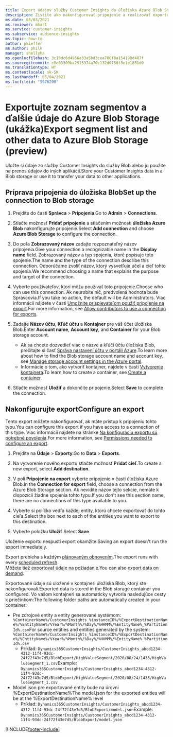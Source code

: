 ```yaml
---
title: Export údajov služby Customer Insights do úložiska Azure Blob Storage
description: Zistite ako nakonfigurovať pripojenie a realizovať exportovanie do úložiska Blob.
ms.date: 03/03/2021
ms.reviewer: mhart
ms.service: customer-insights
ms.subservice: audience-insights
ms.topic: how-to
author: pkieffer
ms.author: philk
manager: shellyha
ms.openlocfilehash: 3c19dc6d4956a33a5bd3cea706f8a154198d487f
ms.sourcegitcommit: e8e03309ba2515374a70c132d0758f3e1e1851d0
ms.translationtype: HT
ms.contentlocale: sk-SK
ms.lasthandoff: 05/04/2021
ms.locfileid: "5976200"
---
```

# <a name="export-segment-list-and-other-data-to-azure-blob-storage-preview"></a><span data-ttu-id="aeefc-103">Exportujte zoznam segmentov a ďalšie údaje do Azure Blob Storage (ukážka)</span><span class="sxs-lookup"><span data-stu-id="aeefc-103">Export segment list and other data to Azure Blob Storage (preview)</span></span>

<span data-ttu-id="aeefc-104">Uložte si údaje zo služby Customer Insights do služby Blob alebo ju použite na prenos údajov do iných aplikácií.</span><span class="sxs-lookup"><span data-stu-id="aeefc-104">Store your Customer Insights data in a Blob storage or use it to transfer your data to other applications.</span></span>

## <a name="set-up-the-connection-to-blob-storage"></a><span data-ttu-id="aeefc-105">Príprava pripojenia do úložiska Blob</span><span class="sxs-lookup"><span data-stu-id="aeefc-105">Set up the connection to Blob storage</span></span>

1. <span data-ttu-id="aeefc-106">Prejdite do časti **Správca** > **Pripojenia**.</span><span class="sxs-lookup"><span data-stu-id="aeefc-106">Go to **Admin** > **Connections**.</span></span>

1. <span data-ttu-id="aeefc-107">Stlačte možnosť **Pridať pripojenie** a stlačením možnosti **úložiska Azure Blob** nakonfigurujte pripojenie.</span><span class="sxs-lookup"><span data-stu-id="aeefc-107">Select **Add connection** and choose **Azure Blob Storage** to configure the connection.</span></span>

1. <span data-ttu-id="aeefc-108">Do poľa **Zobrazovaný názov** zadajte rozpoznateľný názov pripojenia.</span><span class="sxs-lookup"><span data-stu-id="aeefc-108">Give your connection a recognizable name in the **Display name** field.</span></span> <span data-ttu-id="aeefc-109">Zobrazovaný názov a typ spojenia, ktoré popisuje toto spojenie.</span><span class="sxs-lookup"><span data-stu-id="aeefc-109">The name and the type of the connection describe this connection.</span></span> <span data-ttu-id="aeefc-110">Odporúčame zvoliť názov, ktorý vysvetľuje účel a cieľ tohto spojenia.</span><span class="sxs-lookup"><span data-stu-id="aeefc-110">We recommend choosing a name that explains the purpose and target of the connection.</span></span>

1. <span data-ttu-id="aeefc-111">Vyberte používateľov, ktorí môžu používať toto pripojenie.</span><span class="sxs-lookup"><span data-stu-id="aeefc-111">Choose who can use this connection.</span></span> <span data-ttu-id="aeefc-112">Ak neurobíte nič, predvolená hodnota bude Správcovia.</span><span class="sxs-lookup"><span data-stu-id="aeefc-112">If you take no action, the default will be Administrators.</span></span> <span data-ttu-id="aeefc-113">Viac informácií nájdete v časti [Umožnite prispievateľom použiť pripojenie na export](connections.md#allow-contributors-to-use-a-connection-for-exports).</span><span class="sxs-lookup"><span data-stu-id="aeefc-113">For more information, see [Allow contributors to use a connection for exports](connections.md#allow-contributors-to-use-a-connection-for-exports).</span></span>

1. <span data-ttu-id="aeefc-114">Zadajte **Názov účtu**, **Kľúč účtu** a **Kontajner** pre váš účet úložiska Blob.</span><span class="sxs-lookup"><span data-stu-id="aeefc-114">Enter **Account name**, **Account key**, and **Container** for your Blob storage account.</span></span>
    - <span data-ttu-id="aeefc-115">Ak sa chcete dozvedieť viac o názve a kľúči účtu úložiska Blob, prečítajte si časť [Správa nastavení účtu v portáli Azure](/azure/storage/common/storage-account-manage).</span><span class="sxs-lookup"><span data-stu-id="aeefc-115">To learn more about how to find the Blob storage account name and account key, see [Manage storage account settings in the Azure portal](/azure/storage/common/storage-account-manage).</span></span>
    - <span data-ttu-id="aeefc-116">Informácie o tom, ako vytvoriť kontajner, nájdete v časti [Vytvorenie kontajnera](/azure/storage/blobs/storage-quickstart-blobs-portal#create-a-container).</span><span class="sxs-lookup"><span data-stu-id="aeefc-116">To learn how to create a container, see [Create a container](/azure/storage/blobs/storage-quickstart-blobs-portal#create-a-container).</span></span>

1. <span data-ttu-id="aeefc-117">Stlačte možnosť **Uložiť** a dokončite pripojenie.</span><span class="sxs-lookup"><span data-stu-id="aeefc-117">Select **Save** to complete the connection.</span></span> 

## <a name="configure-an-export"></a><span data-ttu-id="aeefc-118">Nakonfigurujte export</span><span class="sxs-lookup"><span data-stu-id="aeefc-118">Configure an export</span></span>

<span data-ttu-id="aeefc-119">Tento export môžete nakonfigurovať, ak máte prístup k pripojeniu tohto typu.</span><span class="sxs-lookup"><span data-stu-id="aeefc-119">You can configure this export if you have access to a connection of this type.</span></span> <span data-ttu-id="aeefc-120">Viac informácií nájdete na stránke [Na konfiguráciu exportu sú potrebné povolenia](export-destinations.md#set-up-a-new-export).</span><span class="sxs-lookup"><span data-stu-id="aeefc-120">For more information, see [Permissions needed to configure an export](export-destinations.md#set-up-a-new-export).</span></span>

1. <span data-ttu-id="aeefc-121">Prejdite na **Údaje** > **Exporty**.</span><span class="sxs-lookup"><span data-stu-id="aeefc-121">Go to **Data** > **Exports**.</span></span>

1. <span data-ttu-id="aeefc-122">Na vytvorenie nového exportu stlačte možnosť **Pridať cieľ**.</span><span class="sxs-lookup"><span data-stu-id="aeefc-122">To create a new export, select **Add destination**.</span></span>

1. <span data-ttu-id="aeefc-123">V poli **Pripojenie na export** vyberte pripojenie v časti úložiska Azure Blob.</span><span class="sxs-lookup"><span data-stu-id="aeefc-123">In the **Connection for export** field, choose a connection from the Azure Blob Storage section.</span></span> <span data-ttu-id="aeefc-124">Ak nevidíte názov tejto sekcie, nemáte k dispozícii žiadne spojenia tohto typu.</span><span class="sxs-lookup"><span data-stu-id="aeefc-124">If you don't see this section name, there are no connections of this type available to you.</span></span>

1. <span data-ttu-id="aeefc-125">Vyberte si políčko vedľa každej entity, ktorú chcete exportovať do tohto cieľa.</span><span class="sxs-lookup"><span data-stu-id="aeefc-125">Select the box next to each of the entities you want to export to this destination.</span></span>

1. <span data-ttu-id="aeefc-126">Vyberte položku **Uložiť**.</span><span class="sxs-lookup"><span data-stu-id="aeefc-126">Select **Save**.</span></span>

<span data-ttu-id="aeefc-127">Uloženie exportu nespustí export okamžite.</span><span class="sxs-lookup"><span data-stu-id="aeefc-127">Saving an export doesn't run the export immediately.</span></span>

<span data-ttu-id="aeefc-128">Export prebieha s každým [plánovaným obnovením](system.md#schedule-tab).</span><span class="sxs-lookup"><span data-stu-id="aeefc-128">The export runs with every [scheduled refresh](system.md#schedule-tab).</span></span>     
<span data-ttu-id="aeefc-129">Môžete tiež [exportovať údaje na požiadanie](export-destinations.md#run-exports-on-demand).</span><span class="sxs-lookup"><span data-stu-id="aeefc-129">You can also [export data on demand](export-destinations.md#run-exports-on-demand).</span></span> 

<span data-ttu-id="aeefc-130">Exportované údaje sú uložené v kontajneri úložiska Blob, ktorý ste nakonfigurovali.</span><span class="sxs-lookup"><span data-stu-id="aeefc-130">Exported data is stored in the Blob storage container you configured.</span></span> <span data-ttu-id="aeefc-131">Vo vašom kontajneri sa automaticky vytvoria nasledujúce cesty k priečinkom:</span><span class="sxs-lookup"><span data-stu-id="aeefc-131">The following folder paths are automatically created in your container:</span></span>

- <span data-ttu-id="aeefc-132">Pre zdrojové entity a entity generované systémom: `%ContainerName%/CustomerInsights_%instanceID%/%ExportDestinationName%/%EntityName%/%Year%/%Month%/%Day%/%HHMM%/%EntityName%_%PartitionId%.csv`</span><span class="sxs-lookup"><span data-stu-id="aeefc-132">For source entities and entities generated by the system: `%ContainerName%/CustomerInsights_%instanceID%/%ExportDestinationName%/%EntityName%/%Year%/%Month%/%Day%/%HHMM%/%EntityName%_%PartitionId%.csv`</span></span>
  - <span data-ttu-id="aeefc-133">Príklad: `Dynamics365CustomerInsights/CustomerInsights_abcd1234-4312-11f4-93dc-24f72f43e7d5/BlobExport/HighValueSegment/2020/08/24/1433/HighValueSegment_1.csv`</span><span class="sxs-lookup"><span data-stu-id="aeefc-133">Example: `Dynamics365CustomerInsights/CustomerInsights_abcd1234-4312-11f4-93dc-24f72f43e7d5/BlobExport/HighValueSegment/2020/08/24/1433/HighValueSegment_1.csv`</span></span>
- <span data-ttu-id="aeefc-134">Model.json pre exportované entity bude na úrovni %ExportDestinationName%</span><span class="sxs-lookup"><span data-stu-id="aeefc-134">The model.json for the exported entities will be at the %ExportDestinationName% level</span></span>
  - <span data-ttu-id="aeefc-135">Príklad: `Dynamics365CustomerInsights/CustomerInsights_abcd1234-4312-11f4-93dc-24f72f43e7d5/BlobExport/model.json`</span><span class="sxs-lookup"><span data-stu-id="aeefc-135">Example: `Dynamics365CustomerInsights/CustomerInsights_abcd1234-4312-11f4-93dc-24f72f43e7d5/BlobExport/model.json`</span></span>

[!INCLUDE[footer-include](../includes/footer-banner.md)]
